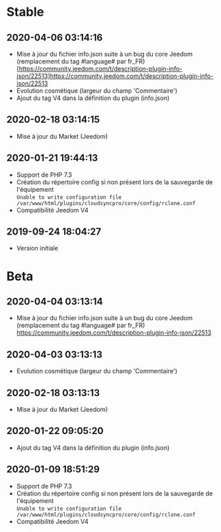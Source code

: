 Stable
=========================

2020-04-06 03:14:16
-------------------

* Mise à jour du fichier info.json suite à un bug du core Jeedom (remplacement du tag #language# par fr_FR)  
[https://community.jeedom.com/t/description-plugin-info-json/22513]https://community.jeedom.com/t/description-plugin-info-json/22513
* Evolution cosmétique (largeur du champ 'Commentaire')
* Ajout du tag V4 dans la définition du plugin (info.json)

2020-02-18 03:14:15
-------------------

* Mise à jour du Market (Jeedom)

2020-01-21 19:44:13
-------------------

* Support de PHP 7.3
* Création du répertoire config si non présent lors de la sauvegarde de l'équipement  
`Unable to write configuration file /var/www/html/plugins/cloudsyncpro/core/config/rclone.conf`
* Compatibilité Jeedom V4

2019-09-24 18:04:27
-------------------

* Version initiale

Beta
=========================

2020-04-04 03:13:14
-------------------

* Mise à jour du fichier info.json suite à un bug du core Jeedom (remplacement du tag #language# par fr_FR)  
<https://community.jeedom.com/t/description-plugin-info-json/22513>

2020-04-03 03:13:13
-------------------

* Evolution cosmétique (largeur du champ 'Commentaire')

2020-02-18 03:13:13
-------------------

* Mise à jour du Market (Jeedom)

2020-01-22 09:05:20
-------------------

* Ajout du tag V4 dans la définition du plugin (info.json)

2020-01-09 18:51:29
-------------------

* Support de PHP 7.3
* Création du répertoire config si non présent lors de la sauvegarde de l'équipement  
`Unable to write configuration file /var/www/html/plugins/cloudsyncpro/core/config/rclone.conf`
* Compatibilité Jeedom V4
